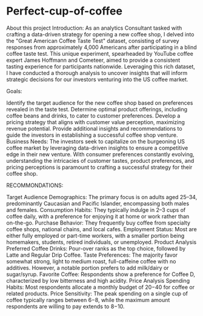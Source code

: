 # Perfect-cup-of-coffee
About this project
Introduction: As an analytics Consultant tasked with crafting a data-driven strategy for opening a new coffee shop, I delved into the "Great American Coffee Taste Test" dataset, consisting of survey responses from approximately 4,000 Americans after participating in a blind coffee taste test. This unique experiment, spearheaded by YouTube coffee expert James Hoffmann and Cometeer, aimed to provide a consistent tasting experience for participants nationwide. Leveraging this rich dataset, I have conducted a thorough analysis to uncover insights that will inform strategic decisions for our investors venturing into the US coffee market.

Goals:

Identify the target audience for the new coffee shop based on preferences revealed in the taste test.
Determine optimal product offerings, including coffee beans and drinks, to cater to customer preferences.
Develop a pricing strategy that aligns with customer value perception, maximizing revenue potential.
Provide additional insights and recommendations to guide the investors in establishing a successful coffee shop venture.
Business Needs: The investors seek to capitalize on the burgeoning US coffee market by leveraging data-driven insights to ensure a competitive edge in their new venture. With consumer preferences constantly evolving, understanding the intricacies of customer tastes, product preferences, and pricing perceptions is paramount to crafting a successful strategy for their coffee shop.

RECOMMONDATIONS:

Target Audience
Demographics: The primary focus is on adults aged 25–34, predominantly Caucasian and Pacific Islander, encompassing both males and females.
Consumption Habits: They typically indulge in 2–3 cups of coffee daily, with a preference for enjoying it at home or work rather than on-the-go.
Purchase Behavior: They frequently buy coffee from specialty coffee shops, national chains, and local cafes.
Employment Status: Most are either fully employed or part-time workers, with a smaller portion being homemakers, students, retired individuals, or unemployed.
Product Analysis
Preferred Coffee Drinks: Pour-over ranks as the top choice, followed by Latte and Regular Drip Coffee.
Taste Preferences: The majority favor somewhat strong, light to medium roast, full-caffeine coffee with no additives. However, a notable portion prefers to add milk/dairy or sugar/syrup.
Favorite Coffee: Respondents show a preference for Coffee D, characterized by low bitterness and high acidity.
Price Analysis
Spending Habits: Most respondents allocate a monthly budget of $20-$40 for coffee or related products.
Price Sensitivity: The peak spending on a single cup of coffee typically ranges between $6-$8, while the maximum amount respondents are willing to pay extends to $8-$10.
